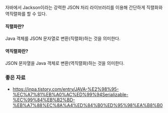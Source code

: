 자바에서 Jackson이라는 강력한 JSON 처리 라이브러리를 이용해 간단하게 직렬화와 역직렬화를 할 수 있다.

#### 직렬화란?
Java 객체를 JSON 문자열로 변환(직렬화)하는 것을 의미한다.

#### 역직렬화란?
JSON 문자열을 Java 객체로 변환(역직렬화)하는 것을 의미한다.

### 좋은 자료
- https://inpa.tistory.com/entry/JAVA-%E2%98%95-%EC%A7%81%EB%A0%AC%ED%99%94Serializable-%EC%99%84%EB%B2%BD-%EB%A7%88%EC%8A%A4%ED%84%B0%ED%95%98%EA%B8%B0